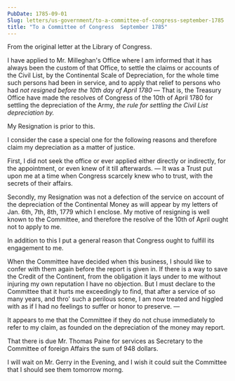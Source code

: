 ```yaml
---
PubDate: 1785-09-01
Slug: letters/us-government/to-a-committee-of-congress-september-1785
title: "To a Committee of Congress  September 1785"
---
```


   From the original letter at the Library of Congress.

   I have applied to Mr. Milleghan's Office where I am informed that it has
   always been the custom of that Office, to settle the claims or accounts of
   the Civil List, by the Continental Scale of Depreciation, for the whole
   time such persons had been in service, and to apply that relief to
   persons who had *not resigned before the 10th day of April 1780* &mdash; 
   That is, the Treasury Office have made the resolves of Congress of 
   the 10th of April 1780 for settling the depreciation of the Army, 
   *the rule for settling the Civil List depreciation by.*

   My Resignation is prior to this. 
   
   I consider the case a special one for the
   following reasons and therefore claim my depreciation as a matter of
   justice.

   First, I did not seek the office or ever applied either directly or
   indirectly, for the appointment, or even knew of it till afterwards. &mdash; 
   It was a Trust put upon me at a time when Congress scarcely knew who to
   trust, with the secrets of their affairs.

   Secondly, my Resignation was not a defection of the service on account of
   the depreciation of the Continental Money as will appear by my letters of
   Jan. 6th, 7th, 8th, 1779 which I enclose. My motive of resigning is well known
   to the Committee, and therefore the resolve of the 10th of April ought not
   to apply to me.

   In addition to this I put a general reason that Congress ought to fulfill
   its engagement to me. 
   
   When the Committee have decided when this business,
   I should like to confer with them again before the report is given in. If
   there is a way to save the Credit of the Continent, from the obligation it
   lays under to me without injuring my own reputation I have no objection.
   But I must declare to the Committee that it hurts me exceedingly to find,
   that after a service of so many years, and thro' such a perilous scene,
   I am now treated and higgled with as if I had no feelings to suffer or
   honor to preserve. &mdash;

   It appears to me that the Committee if they do not chuse immediately to
   refer to my claim, as founded on the depreciation of the money may report.
   
   That there is due Mr. Thomas Paine for services as Secretary to the
   Committee of foreign Affairs the sum of 948 dollars. 
   
   I will wait on Mr.
   Gerry in the Evening, and I wish it could suit the Committee that I should
   see them tomorrow morng.


